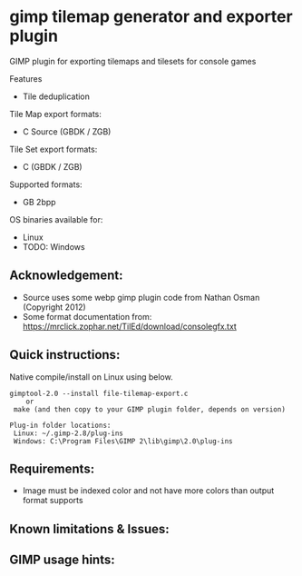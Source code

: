 gimp tilemap generator and exporter plugin
===========

GIMP plugin for exporting tilemaps and tilesets for console games

Features
 * Tile deduplication

Tile Map export formats:
 * C Source (GBDK / ZGB)

Tile Set export formats:
 * C (GBDK / ZGB)

Supported formats:
 * GB 2bpp

OS binaries available for:
 * Linux
 * TODO: Windows


## Acknowledgement:
 * Source uses some webp gimp plugin code from Nathan Osman (Copyright 2012)
 * Some format documentation from: https://mrclick.zophar.net/TilEd/download/consolegfx.txt


## Quick instructions:

Native compile/install on Linux using below.

```
gimptool-2.0 --install file-tilemap-export.c
    or
 make (and then copy to your GIMP plugin folder, depends on version)

Plug-in folder locations:
 Linux: ~/.gimp-2.8/plug-ins
 Windows: C:\Program Files\GIMP 2\lib\gimp\2.0\plug-ins

```

## Requirements:
* Image must be indexed color and not have more colors than output format supports

## Known limitations & Issues:

## GIMP usage hints:
